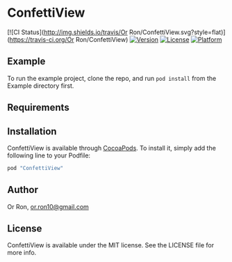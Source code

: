 # ConfettiView

[![CI Status](http://img.shields.io/travis/Or Ron/ConfettiView.svg?style=flat)](https://travis-ci.org/Or Ron/ConfettiView)
[![Version](https://img.shields.io/cocoapods/v/ConfettiView.svg?style=flat)](http://cocoapods.org/pods/ConfettiView)
[![License](https://img.shields.io/cocoapods/l/ConfettiView.svg?style=flat)](http://cocoapods.org/pods/ConfettiView)
[![Platform](https://img.shields.io/cocoapods/p/ConfettiView.svg?style=flat)](http://cocoapods.org/pods/ConfettiView)

## Example

To run the example project, clone the repo, and run `pod install` from the Example directory first.

## Requirements

## Installation

ConfettiView is available through [CocoaPods](http://cocoapods.org). To install
it, simply add the following line to your Podfile:

```ruby
pod "ConfettiView"
```

## Author

Or Ron, or.ron10@gmail.com

## License

ConfettiView is available under the MIT license. See the LICENSE file for more info.
